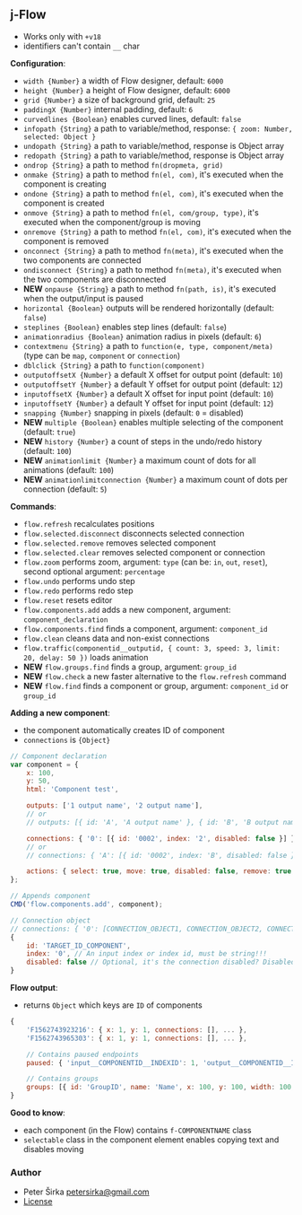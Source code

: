 ## j-Flow

- Works only with `+v18`
- identifiers can't contain `__` char

__Configuration__:

- `width {Number}` a width of Flow designer, default: `6000`
- `height {Number}` a height of Flow designer, default: `6000`
- `grid {Number}` a size of background grid, default: `25`
- `paddingX {Number}` internal padding, default: `6`
- `curvedlines {Boolean}` enables curved lines, default: `false`
- `infopath {String}` a path to variable/method, response: `{ zoom: Number, selected: Object }`
- `undopath {String}` a path to variable/method, response is Object array
- `redopath {String}` a path to variable/method, response is Object array
- `ondrop {String}` a path to method `fn(dropmeta, grid)`
- `onmake {String}` a path to method `fn(el, com)`, it's executed when the component is creating
- `ondone {String}` a path to method `fn(el, com)`, it's executed when the component is created
- `onmove {String}` a path to method `fn(el, com/group, type)`, it's executed when the component/group is moving
- `onremove {String}` a path to method `fn(el, com)`, it's executed when the component is removed
- `onconnect {String}` a path to method `fn(meta)`, it's executed when the two components are connected
- `ondisconnect {String}` a path to method `fn(meta)`, it's executed when the two components are disconnected
- __NEW__ `onpause {String}` a path to method `fn(path, is)`, it's executed when the output/input is paused
- `horizontal {Boolean}` outputs will be rendered horizontally (default: `false`)
- `steplines {Boolean}` enables step lines (default: `false`)
- `animationradius {Boolean}` animation radius in pixels (default: `6`)
- `contextmenu {String}` a path to `function(e, type, component/meta)` (type can be `map`, `component` or `connection`)
- `dblclick {String}` a path to `function(component)`
- `outputoffsetX {Number}` a default X offset for output point (default: `10`)
- `outputoffsetY {Number}` a default Y offset for output point (default: `12`)
- `inputoffsetX {Number}` a default X offset for input point (default: `10`)
- `inputoffsetY {Number}` a default Y offset for input point (default: `12`)
- `snapping {Number}` snapping in pixels (default: `0` = disabled)
- __NEW__ `multiple {Boolean}` enables multiple selecting of the component (default: `true`)
- __NEW__ `history {Number}` a count of steps in the undo/redo history (default: `100`)
- __NEW__ `animationlimit {Number}` a maximum count of dots for all animations (default: `100`)
- __NEW__ `animationlimitconnection {Number}` a maximum count of dots per connection (default: `5`)

__Commands__:

- `flow.refresh` recalculates positions
- `flow.selected.disconnect` disconnects selected connection
- `flow.selected.remove` removes selected component
- `flow.selected.clear` removes selected component or connection
- `flow.zoom` performs zoom, argument: `type` (can be: `in`, `out`, `reset`), second optional argument: `percentage`
- `flow.undo` performs undo step
- `flow.redo` performs redo step
- `flow.reset` resets editor
- `flow.components.add` adds a new component, argument: `component_declaration`
- `flow.components.find` finds a component, argument: `component_id`
- `flow.clean` cleans data and non-exist connections
- `flow.traffic(componentid__outputid, { count: 3, speed: 3, limit: 20, delay: 50 })` loads animation
- __NEW__ `flow.groups.find` finds a group, argument: `group_id`
- __NEW__ `flow.check` a new faster alternative to the `flow.refresh` command
- __NEW__ `flow.find` finds a component or group, argument: `component_id` or `group_id`

__Adding a new component__:

- the component automatically creates ID of component
- `connections` is `{Object}`

```js
// Component declaration
var component = {
	x: 100,
	y: 50,
	html: 'Component test',

	outputs: ['1 output name', '2 output name'],
	// or
	// outputs: [{ id: 'A', 'A output name' }, { id: 'B', 'B output name' }],

	connections: { '0': [{ id: '0002', index: '2', disabled: false }] }, // Look to the connection object below
	// or
	// connections: { 'A': [{ id: '0002', index: 'B', disabled: false }] },

	actions: { select: true, move: true, disabled: false, remove: true, connect: true }
};

// Appends component
CMD('flow.components.add', component);
```

```js
// Connection object
// connections: { '0': [CONNECTION_OBJECT1, CONNECTION_OBJECT2, CONNECTION_OBJECT3] }
{
	id: 'TARGET_ID_COMPONENT',
	index: '0', // An input index or index id, must be string!!!
	disabled: false // Optional, it's the connection disabled? Disabled connection can't be removed
}
````

__Flow output__:

- returns `Object` which keys are `ID` of components

```js
{
	'F1562743923216': { x: 1, y: 1, connections: [], ... },
	'F1562743965303': { x: 1, y: 1, connections: [], ... },

	// Contains paused endpoints
	paused: { 'input__COMPONENTID__INDEXID': 1, 'output__COMPONENTID__INDEXID': 1 },

	// Contains groups
	groups: [{ id: 'GroupID', name: 'Name', x: 100, y: 100, width: 100, height: 100, background: 'rgba(0,0,0,0.1)', color: '#000', border: 'rgba(0,0,0,0.1)' }, ...];
}
````

__Good to know__:

- each component (in the Flow) contains `f-COMPONENTNAME` class
- `selectable` class in the component element enables copying text and disables moving

### Author

- Peter Širka <petersirka@gmail.com>
- [License](https://www.totaljs.com/license/)